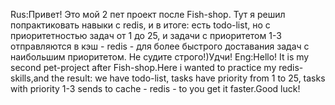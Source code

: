 Rus:Привет! Это мой 2 пет проект после Fish-shop. Тут я решил попрактиковать навыки с redis, и в итоге: есть todo-list, но с приоритетностью задач от 1 до 25, и задачи с приоритетом 1-3 отправляются в кэш - redis - для более быстрого доставания задач с наибольшим приоритетом.
Не судите строго!)Удчи!
Eng:Hello! It is my second pet-project after Fish-shop.Here i wanted to practice my redis-skills,and the result: we have todo-list, tasks have priority from 1 to 25, tasks with priority 1-3 sends to cache - redis - to you get it faster.Good luck!
